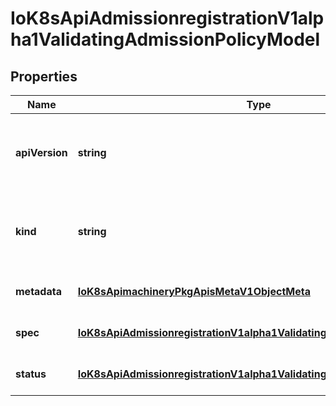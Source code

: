 # IoK8sApiAdmissionregistrationV1alpha1ValidatingAdmissionPolicyModel

## Properties

Name | Type | Description | Notes
------------ | ------------- | ------------- | -------------
**apiVersion** | **string** | APIVersion defines the versioned schema of this representation of an object. Servers should convert recognized schemas to the latest internal value, and may reject unrecognized values. More info: https://git.k8s.io/community/contributors/devel/sig-architecture/api-conventions.md#resources | [optional] [default to undefined]
**kind** | **string** | Kind is a string value representing the REST resource this object represents. Servers may infer this from the endpoint the client submits requests to. Cannot be updated. In CamelCase. More info: https://git.k8s.io/community/contributors/devel/sig-architecture/api-conventions.md#types-kinds | [optional] [default to undefined]
**metadata** | [**IoK8sApimachineryPkgApisMetaV1ObjectMeta**](IoK8sApimachineryPkgApisMetaV1ObjectMeta.md) |  | [optional] [default to undefined]
**spec** | [**IoK8sApiAdmissionregistrationV1alpha1ValidatingAdmissionPolicySpec**](IoK8sApiAdmissionregistrationV1alpha1ValidatingAdmissionPolicySpec.md) |  | [optional] [default to undefined]
**status** | [**IoK8sApiAdmissionregistrationV1alpha1ValidatingAdmissionPolicyStatus**](IoK8sApiAdmissionregistrationV1alpha1ValidatingAdmissionPolicyStatus.md) |  | [optional] [default to undefined]


